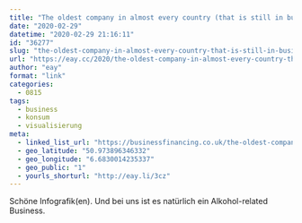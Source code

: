 ```yaml
---
title: "The oldest company in almost every country (that is still in business)"
date: "2020-02-29"
datetime: "2020-02-29 21:16:11"
id: "36277"
slug: "the-oldest-company-in-almost-every-country-that-is-still-in-business"
url: "https://eay.cc/2020/the-oldest-company-in-almost-every-country-that-is-still-in-business/"
author: "eay"
format: "link"
categories:
  - 0815
tags:
  - business
  - konsum
  - visualisierung
meta:
  - linked_list_url: "https://businessfinancing.co.uk/the-oldest-company-in-almost-every-country/"
  - geo_latitude: "50.973896346332"
  - geo_longitude: "6.6830014235337"
  - geo_public: "1"
  - yourls_shorturl: "http://eay.li/3cz"
---
```


Schöne Infografik(en). Und bei uns ist es natürlich ein Alkohol-related Business.
